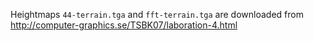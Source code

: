 Heightmaps `44-terrain.tga` and `fft-terrain.tga` are downloaded from http://computer-graphics.se/TSBK07/laboration-4.html